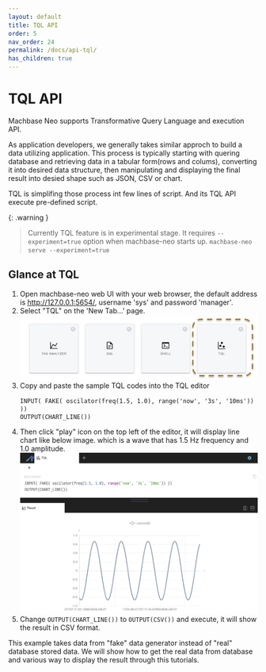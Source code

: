 ```yaml
---
layout: default
title: TQL API
order: 5
nav_order: 24
permalink: /docs/api-tql/
has_children: true
---
```


# TQL API

Machbase Neo supports Transformative Query Language and execution API.

As application developers, we generally takes similar approch to build a data utilizing application.
This process is typically starting with quering database and retrieving data in a tabular form(rows and colums), converting it into desired data structure,
then manipulating and displaying the final result into desied shape such as JSON, CSV or chart.

TQL is simplifing those process int few lines of script. And its TQL API execute pre-defined script.


{: .warning }
> Currently TQL feature is in experimental stage. It requires `--experiment=true` option when machbase-neo starts up. `machbase-neo serve --experiment=true`

## Glance at TQL

1. Open machbase-neo web UI with your web browser, the default address is http://127.0.0.1:5654/, username 'sys' and password 'manager'.
2. Select "TQL" on the 'New Tab...' page.
    ![new_tql](./img/new_tql.jpg)
3. Copy and paste the sample TQL codes into the TQL editor
    ```
    INPUT( FAKE( oscilator(freq(1.5, 1.0), range('now', '3s', '10ms')) ))
    OUTPUT(CHART_LINE())
    ```
4. Then click "play" icon on the top left of the editor, it will display line chart like below image.
    which is a wave that has 1.5 Hz frequency and 1.0 amplitude.
    ![fake_chartline](./img/fake_chartline.jpg)
5. Change `OUTPUT(CHART_LINE())` to `OUTPUT(CSV())` and execute, it will show the result in CSV format.

This example takes data from "fake" data generator instead of "real" database stored data.
We will show how to get the real data from database and various way to display the result through this tutorials.